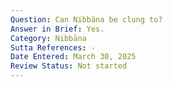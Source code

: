 ```yaml
---
Question: Can Nibbāna be clung to?
Answer in Brief: Yes.
Category: Nibbāna
Sutta References: -
Date Entered: March 30, 2025
Review Status: Not started
---
```


<!-- 

Notes:

Sutta where Buddha speaks with Ananda about the foremost clinging being the cessation of perception and feeling, which seems to challenge the idea that Nibbana can be clung to, because surely it would be then the foremost clinging.

 -->
